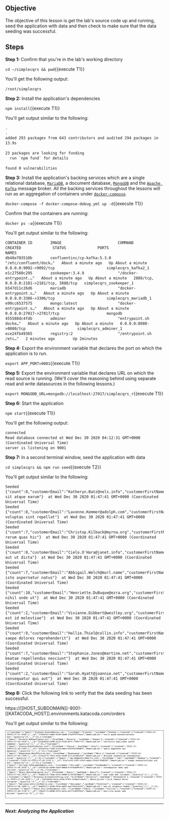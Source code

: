## Objective
The objective of this lesson is get the lab's source code up and running, seed the application with data and then check to make sure that the data seeding was successful.

## Steps

**Step 1:** Confirm that you're in the lab's working directory

`cd ~/simplecqrs && pwd`{{execute T1}}

You'll get the following output:

`/root/simplecqrs`

**Step 2:** Install the application's dependencies

`npm install`{{execute T1}}

You'll get output similar to the following:

```
.
.
added 293 packages from 643 contributors and audited 294 packages in 13.9s

23 packages are looking for funding
  run `npm fund` for details

found 0 vulnerabilities

```

**Step 3:** Install the application's backing services which are a single relational database, [`MariaDB`](https://mariadb.org/), a document database, [`MongoDB`](https://www.mongodb.com/2) and the [`Apache Kafka`](https://kafka.apache.org/) message broker. All the backing services throughout the lessons will run as an aggregation of containers under [`docker-compose`](https://docs.docker.com/compose/).

`docker-compose -f docker-compose-debug.yml up -d`{{execute T1}}

Confirm that the containers are running:

`docker ps -a`{{execute T1}}

You'll get output similar to the following:

```
CONTAINER ID        IMAGE                         COMMAND                  CREATED              STATUS              PORTS                                        NAMES
db48e703510b        confluentinc/cp-kafka:5.3.0   "/etc/confluent/dock…"   About a minute ago   Up About a minute   0.0.0.0:9092->9092/tcp                       simplecqrs_kafka2_1
e1c27560c295        zookeeper:3.4.9               "/docker-entrypoint.…"   About a minute ago   Up About a minute   2888/tcp, 0.0.0.0:2181->2181/tcp, 3888/tcp   simplecqrs_zookeeper_1
b547d11c26d6        mariadb                       "docker-entrypoint.s…"   About a minute ago   Up About a minute   0.0.0.0:3306->3306/tcp                       simplecqrs_mariadb_1
e99cc6537575        mongo:latest                  "docker-entrypoint.s…"   About a minute ago   Up About a minute   0.0.0.0:27017->27017/tcp                     mongodb
455588dc4fdb        adminer                       "entrypoint.sh docke…"   About a minute ago   Up About a minute   0.0.0.0:8080->8080/tcp                       simplecqrs_adminer_1
ece24fb49365        registry:2                    "/entrypoint.sh /etc…"   2 minutes ago        Up 2minutes    

```

**Step 4:** Export the environment variable that declares the port on which the application is to run.

`export APP_PORT=9001`{{execute T1}}

**Step 5:** Export the environment variable that declares URL on which the read source is running. (We'll cover the reasoning behind using separate read and write datasources in the following lessons.)

`export MONGODB_URL=mongodb://localhost:27017/simplecqrs_r`{{execute T1}}

**Step 6:** Start the application

`npm start`{{execute T1}}

You'll get the following output:

```
connected
Read database connected at Wed Dec 30 2020 04:12:31 GMT+0000 (Coordinated Universal Time)
server is listening on 9001

```

**Step 7:** In a second terminal window, seed the application with data

`cd simplecqrs && npm run seed`{{execute T2}}

You'll get output similar to the following:

```
Seeded {"count":0,"customerEmail":"Katheryn.Batz@nels.info","customerFirstName":"Katheryn","customerLastName":"Batz","description":"eum sit atque earum"}  at Wed Dec 30 2020 01:47:41 GMT+0000 (Coordinated Universal Time)
Seeded {"count":8,"customerEmail":"Lavonne.Kemmer@adolph.com","customerFirstName":"Lavonne","customerLastName":"Kemmer","description":"veritatis voluptas sint repellat"}  at Wed Dec 30 2020 01:47:41 GMT+0000 (Coordinated Universal Time)
Seeded {"count":7,"customerEmail":"Christop.Kilback@myrna.org","customerFirstName":"Christop","customerLastName":"Kilback","description":"aut rerum quas hic"}  at Wed Dec 30 2020 01:47:41 GMT+0000 (Coordinated Universal Time)
Seeded {"count":8,"customerEmail":"Cielo.O'Hara@janet.info","customerFirstName":"Cielo","customerLastName":"O'Hara","description":"explicabo aut ut dicta"}  at Wed Dec 30 2020 01:47:41 GMT+0000 (Coordinated Universal Time)
Seeded {"count":7,"customerEmail":"Abbigail.Welch@murl.name","customerFirstName":"Abbigail","customerLastName":"Welch","description":"aliquid iste aspernatur natus"}  at Wed Dec 30 2020 01:47:41 GMT+0000 (Coordinated Universal Time)
Seeded {"count":10,"customerEmail":"Henriette.DuBuque@ezra.org","customerFirstName":"Henriette","customerLastName":"DuBuque","description":"voluptatem nihil unde ut"}  at Wed Dec 30 2020 01:47:41 GMT+0000 (Coordinated Universal Time)
Seeded {"count":2,"customerEmail":"Vivianne.Dibbert@westley.org","customerFirstName":"Vivianne","customerLastName":"Dibbert","description":"nemo est id molestiae"}  at Wed Dec 30 2020 01:47:41 GMT+0000 (Coordinated Universal Time)
Seeded {"count":9,"customerEmail":"Hallie.Thiel@collin.info","customerFirstName":"Hallie","customerLastName":"Thiel","description":"cupiditate saepe dolores reprehenderit"}  at Wed Dec 30 2020 01:47:41 GMT+0000 (Coordinated Universal Time)
Seeded {"count":7,"customerEmail":"Stephanie.Jones@martine.net","customerFirstName":"Stephanie","customerLastName":"Jones","description":"dolorum beatae repellendus nesciunt"}  at Wed Dec 30 2020 01:47:41 GMT+0000 (Coordinated Universal Time)
Seeded {"count":2,"customerEmail":"Sarah.Hyatt@joannie.net","customerFirstName":"Sarah","customerLastName":"Hyatt","description":"inventore consequatur qui aut"}  at Wed Dec 30 2020 01:47:41 GMT+0000 (Coordinated Universal Time)
```

**Step 8:** Click the following link to verify that the data seeding has been successful.

https://[[HOST_SUBDOMAIN]]-9001-[[KATACODA_HOST]].environments.katacoda.com/orders


You'll get output similar to the following:

![orders output](msdb-004/assets/orders.png)

---

***Next: Analyzing the Application***